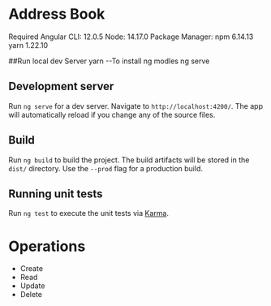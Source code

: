 # Address Book
Required
Angular CLI: 12.0.5
Node: 14.17.0
Package Manager: npm 6.14.13
yarn 1.22.10

##Run local dev Server
yarn --To install ng modles
ng serve

## Development server
Run `ng serve` for a dev server. Navigate to `http://localhost:4200/`. The app will automatically reload if you change any of the source files.
## Build
Run `ng build` to build the project. The build artifacts will be stored in the `dist/` directory. Use the `--prod` flag for a production build.

## Running unit tests
Run `ng test` to execute the unit tests via [Karma](https://karma-runner.github.io).

# Operations
  * Create
  * Read
  * Update
  * Delete

